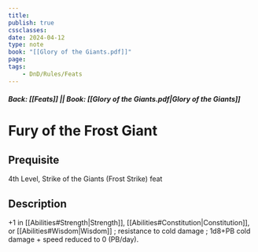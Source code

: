 ```yaml
---
title:
publish: true
cssclasses:
date: 2024-04-12
type: note
book: "[[Glory of the Giants.pdf]]"
page: 
tags:
    - DnD/Rules/Feats
---
```


##### Back: [[Feats]] || Book: [[Glory of the Giants.pdf|Glory of the Giants]]

# Fury of the Frost Giant


## Prequisite 
4th Level, Strike of the Giants (Frost Strike) feat

## Description
+1 in [[Abilities#Strength|Strength]], [[Abilities#Constitution|Constitution]], or [[Abilities#Wisdom|Wisdom]] ; resistance to cold damage ; 1d8+PB cold damage + speed reduced to 0 (PB/day).